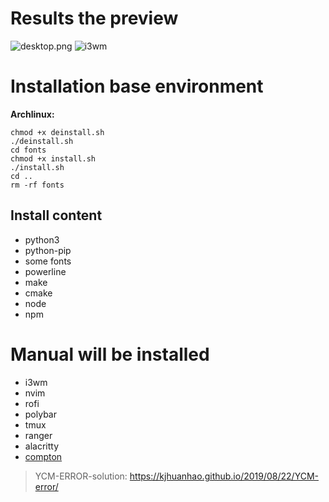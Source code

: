 # Results the preview

![desktop.png](https://cdn.jsdelivr.net/gh/kjhuanhao/dotfiles/.img/desktop.png)
![i3wm](https://cdn.jsdelivr.net/gh/kjhuanhao/dotfiles/.img/i3.png)



# Installation base environment
**Archlinux:**
```shell
chmod +x deinstall.sh
./deinstall.sh
cd fonts
chmod +x install.sh
./install.sh
cd ..
rm -rf fonts
```
## Install content
- python3
- python-pip
- some fonts
- powerline 
- make
- cmake 
- node
- npm

# Manual will be installed

- i3wm
- nvim
- rofi
- polybar
- tmux
- ranger
- alacritty
- [compton](https://github.com/kjhuanhao/compton)

> YCM-ERROR-solution: https://kjhuanhao.github.io/2019/08/22/YCM-error/

